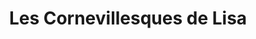 ---
title: "Les Cornevillesques de Lisa"
url: /le-molay-littry/les-cornevillesques-de-lisa-route-de-balleroy/
shop: fleuriste
---
